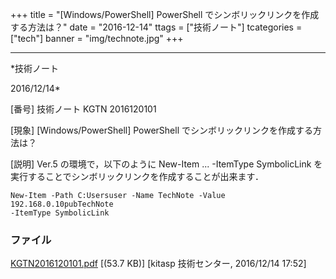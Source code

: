 ﻿+++
title = "[Windows/PowerShell] PowerShell でシンボリックリンクを作成する方法は？"
date = "2016-12-14"
ttags = ["技術ノート"]
tcategories = ["tech"]
banner = "img/technote.jpg"
+++

-----------------------------------------------------------------------------------------------------------------------------

*技術ノート

2016/12/14*


[番号]
技術ノート KGTN 2016120101

[現象]
[Windows/PowerShell] PowerShell でシンボリックリンクを作成する方法は？

[説明]
Ver.5 の環境で，以下のように New-Item ... -ItemType SymbolicLink
を実行することでシンボリックリンクを作成することが出来ます．

    New-Item -Path C:Usersuser -Name TechNote -Value 192.168.0.10pubTechNote
    -ItemType SymbolicLink


### ファイル

 
 


[KGTN2016120101.pdf](http://techreport.kitasp.net/attachments/download/3187/KGTN2016120101.pdf)
 [(53.7 KB)] [kitasp 技術センター, 2016/12/14
17:52]


 


 

